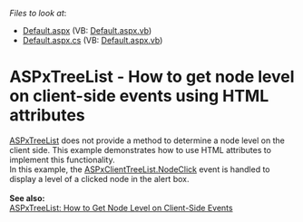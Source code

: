 <!-- default file list -->
*Files to look at*:

* [Default.aspx](./CS/Default.aspx) (VB: [Default.aspx.vb](./VB/Default.aspx.vb))
* [Default.aspx.cs](./CS/Default.aspx.cs) (VB: [Default.aspx.vb](./VB/Default.aspx.vb))
<!-- default file list end -->
# ASPxTreeList - How to get node level on client-side events using HTML attributes


<a href="https://documentation.devexpress.com/#AspNet/CustomDocument7928">ASPxTreeList</a> does not provide a method to determine a node level on the client side. This example demonstrates how to use HTML attributes to implement this functionality. <br />In this example, the <a href="https://documentation.devexpress.com/#AspNet/DevExpressWebASPxTreeListScriptsASPxClientTreeList_NodeClicktopic">ASPxClientTreeList.NodeClick</a> event is handled to display a level of a clicked node in the alert box.<br /><br /><strong>See also:</strong><br /><a href="https://www.devexpress.com/Support/Center/Example/Details/E20043">ASPxTreeList: How to Get Node Level on Client-Side Events </a>

<br/>


